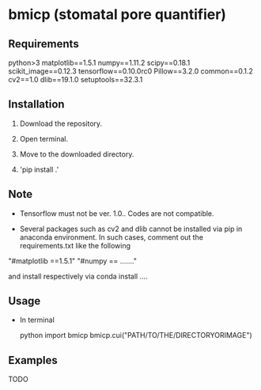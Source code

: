 # bmicp (stomatal pore quantifier)

## Requirements
python>3
matplotlib==1.5.1
numpy==1.11.2
scipy==0.18.1
scikit_image==0.12.3
tensorflow==0.10.0rc0
Pillow==3.2.0
common==0.1.2
cv2==1.0
dlib==19.1.0
setuptools==32.3.1

## Installation

1. Download the repository.

2. Open terminal.

3. Move to the downloaded directory.

4. 'pip install .'

## Note

- Tensorflow must not be ver. 1.0.. Codes are not compatible.

- Several packages such as cv2 and dlib cannot be installed via pip in anaconda environment. In such cases, comment out the requirements.txt like the following 

"#matplotlib ==1.5.1"
"#numpy == ......."

and install respectively via conda install ....

## Usage

- In terminal

	python
	import bmicp
	bmicp.cui("PATH/TO/THE/DIRECTORYORIMAGE")

## Examples

TODO

